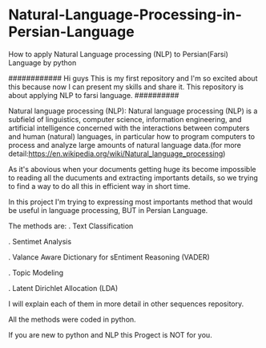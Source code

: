 # Natural-Language-Processing-in-Persian-Language
How to apply Natural Language processing (NLP) to Persian(Farsi) Language by python

############
Hi guys 
This is my first repository and I'm so excited about this because now I can present my skills and share it.
This repository is about applying NLP to farsi language.
##########

Natural language processing (NLP):
Natural language processing (NLP) is a subfield of linguistics, computer science, information engineering, and artificial intelligence concerned with the interactions between computers and human (natural) languages, in particular how to program computers to process and analyze large amounts of natural language data.(for more detail:https://en.wikipedia.org/wiki/Natural_language_processing)

As it's abovious when your documents getting huge its become impossible to reading all the ducuments and extracting importants details, so we trying to find a way to do all this in efficient way in short time.


In this project I'm trying to expressing most importants method that would be useful in language processing, BUT in Persian Language.

The methods are:
. Text Classification

. Sentimet Analysis

. Valance Aware Dictionary for sEntiment Reasoning (VADER)

. Topic Modeling

. Latent Dirichlet Allocation (LDA)



I will explain each of them in more detail in other sequences repository.

All the methods were coded in python.

If you are new to python and NLP this Progect is NOT for you.
